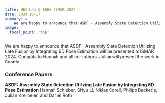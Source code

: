 ```yaml
---
title: HEX-Lab @ IEEE ISMAR 2024
date: 2024-10-17
summary: >
    We are happy to announce that ASDF - Assembly State Detection Utilizing Late Fusion by Integrating 6D Pose Estimation will be presented at ISMAR 2024.
image:
  focal_point: 'top'
---
```



We are happy to announce that ASDF - Assembly State Detection Utilizing Late Fusion by Integrating 6D Pose Estimation will be presented at ISMAR 2024. Congrats to Hannah and all co-authors. Julian will present the work in Seattle. 

### Conference Papers
**ASDF: Assembly State Detection Utilizing Late Fusion by Integrating 6D Pose Estimation**
Hannah Schieber,  Shiyu Li, Niklas Corell, Philipp Beckerle, Julian Kreimeier, and Daniel Roth

